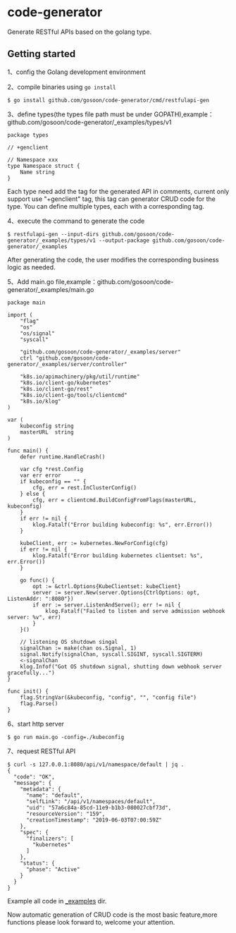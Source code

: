 # code-generator
Generate RESTful APIs based on the golang type.

## Getting started

1、config the Golang development environment

2、compile binaries using  `go install`

```
$ go install github.com/gosoon/code-generator/cmd/restfulapi-gen
```

3、define types(the types file path must be under GOPATH),example：github.com/gosoon/code-generator/_examples/types/v1

```
package types

// +genclient

// Namespace xxx
type Namespace struct {
	Name string
}
```

Each type need add the tag for the generated API in comments, current only support use "+genclient" tag, this tag can generator CRUD code for the type. You can define multiple types, each with a corresponding tag.



4、execute the command to generate the code

```
$ restfulapi-gen --input-dirs github.com/gosoon/code-generator/_examples/types/v1 --output-package github.com/gosoon/code-generator/_examples
```


After generating the code, the user modifies the corresponding business logic as needed.



5、Add main.go file,example：github.com/gosoon/code-generator/_examples/main.go

```
package main

import (
	"flag"
	"os"
	"os/signal"
	"syscall"

	"github.com/gosoon/code-generator/_examples/server"
	ctrl "github.com/gosoon/code-generator/_examples/server/controller"

	"k8s.io/apimachinery/pkg/util/runtime"
	"k8s.io/client-go/kubernetes"
	"k8s.io/client-go/rest"
	"k8s.io/client-go/tools/clientcmd"
	"k8s.io/klog"
)

var (
	kubeconfig string
	masterURL  string
)

func main() {
	defer runtime.HandleCrash()

	var cfg *rest.Config
	var err error
	if kubeconfig == "" {
		cfg, err = rest.InClusterConfig()
	} else {
		cfg, err = clientcmd.BuildConfigFromFlags(masterURL, kubeconfig)
	}
	if err != nil {
		klog.Fatalf("Error building kubeconfig: %s", err.Error())
	}

	kubeClient, err := kubernetes.NewForConfig(cfg)
	if err != nil {
		klog.Fatalf("Error building kubernetes clientset: %s", err.Error())
	}

	go func() {
		opt := &ctrl.Options{KubeClientset: kubeClient}
		server := server.New(server.Options{CtrlOptions: opt, ListenAddr: ":8080"})
		if err := server.ListenAndServe(); err != nil {
			klog.Fatalf("Failed to listen and serve admission webhook server: %v", err)
		}
	}()

	// listening OS shutdown singal
	signalChan := make(chan os.Signal, 1)
	signal.Notify(signalChan, syscall.SIGINT, syscall.SIGTERM)
	<-signalChan
	klog.Infof("Got OS shutdown signal, shutting down webhook server gracefully...")
}

func init() {
	flag.StringVar(&kubeconfig, "config", "", "config file")
	flag.Parse()
}
```



6、start http server

```
$ go run main.go -config=./kubeconfig
```

7、request RESTful API

```
$ curl -s 127.0.0.1:8080/api/v1/namespace/default | jq .
{
  "code": "OK",
  "message": {
    "metadata": {
      "name": "default",
      "selfLink": "/api/v1/namespaces/default",
      "uid": "57a6c84a-85cd-11e9-b1b3-080027cbf73d",
      "resourceVersion": "159",
      "creationTimestamp": "2019-06-03T07:00:59Z"
    },
    "spec": {
      "finalizers": [
        "kubernetes"
      ]
    },
    "status": {
      "phase": "Active"
    }
  }
}
```

Example all code in [_examples](https://github.com/gosoon/code-generator/tree/master/_examples) dir.

Now automatic generation of CRUD code is the most basic feature,more functions please look forward to, welcome your attention.


